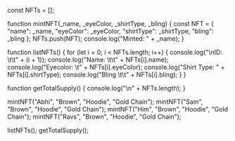 const NFTs = [];

function mintNFT(_name, _eyeColor, _shirtType, _bling) {
  const NFT = {
    "name": _name,
    "eyeColor": _eyeColor,
    "shirtType": _shirtType,
    "bling": _bling
  };
  NFTs.push(NFT);
  console.log("Minted: " + _name);
}

function listNFTs() {
  for (let i = 0; i < NFTs.length; i++) {
    console.log("\nID: \t\t" + (i + 1));
    console.log("Name: \t\t" + NFTs[i].name);
    console.log("Eyecolor: \t" + NFTs[i].eyeColor);
    console.log("Shirt Type: " + NFTs[i].shirtType);
    console.log("Bling \t\t" + NFTs[i].bling);
  }
}

function getTotalSupply() {
  console.log("\n" + NFTs.length);
}

mintNFT("Abhi", "Brown", "Hoodie", "Gold Chain");
mintNFT("Sam", "Brown", "Hoodie", "Gold Chain");
mintNFT("Him", "Brown", "Hoodie", "Gold Chain");
mintNFT("Ravs", "Brown", "Hoodie", "Gold Chain");

listNFTs();
getTotalSupply();
